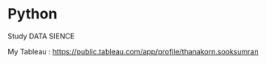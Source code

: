 # Python
Study DATA SIENCE

My Tableau : https://public.tableau.com/app/profile/thanakorn.sooksumran
